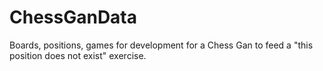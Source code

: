 # ChessGanData
Boards, positions, games for development for a Chess Gan to feed a "this position does not exist" exercise.
